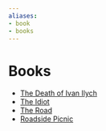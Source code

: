 ```yaml
---
aliases:
- book
- books
---
```


# Books

- [The Death of Ivan Ilych](the-death-of-ivan-ilych.md)
- [The Idiot](the-idiot.md)
- [The Road](the-road.md)
- [Roadside Picnic](roadside-picnic.md)
